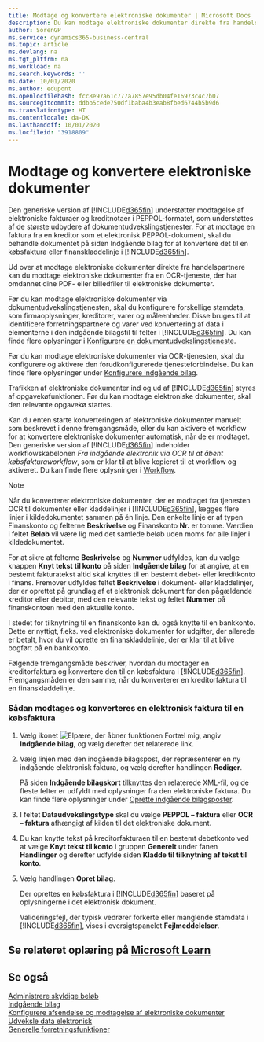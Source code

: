 ```yaml
---
title: Modtage og konvertere elektroniske dokumenter | Microsoft Docs
description: Du kan modtage elektroniske dokumenter direkte fra handelspartnere eller en OCR-tjeneste.
author: SorenGP
ms.service: dynamics365-business-central
ms.topic: article
ms.devlang: na
ms.tgt_pltfrm: na
ms.workload: na
ms.search.keywords: ''
ms.date: 10/01/2020
ms.author: edupont
ms.openlocfilehash: fcc8e97a61c777a7857e95db04fe16973c4c7b07
ms.sourcegitcommit: ddbb5cede750df1baba4b3eab8fbed6744b5b9d6
ms.translationtype: HT
ms.contentlocale: da-DK
ms.lasthandoff: 10/01/2020
ms.locfileid: "3918809"
---
```

# <a name="receive-and-convert-electronic-documents"></a>Modtage og konvertere elektroniske dokumenter
Den generiske version af [!INCLUDE[d365fin](includes/d365fin_md.md)] understøtter modtagelse af elektroniske fakturaer og kreditnotaer i PEPPOL-formatet, som understøttes af de største udbydere af dokumentudvekslingstjenester. For at modtage en faktura fra en kreditor som et elektronisk PEPPOL-dokument, skal du behandle dokumentet på siden Indgående bilag for at konvertere det til en købsfaktura eller finanskladdelinje i [!INCLUDE[d365fin](includes/d365fin_md.md)].

 Ud over at modtage elektroniske dokumenter direkte fra handelspartnere kan du modtage elektroniske dokumenter fra en OCR-tjeneste, der har omdannet dine PDF- eller billedfiler til elektroniske dokumenter.  

 Før du kan modtage elektroniske dokumenter via dokumentudvekslingstjenesten, skal du konfigurere forskellige stamdata, som firmaoplysninger, kreditorer, varer og måleenheder. Disse bruges til at identificere forretningspartnere og varer ved konvertering af data i elementerne i den indgående bilagsfil til felter i [!INCLUDE[d365fin](includes/d365fin_md.md)]. Du kan finde flere oplysninger i [Konfigurere en dokumentudvekslingstjeneste](across-how-to-set-up-a-document-exchange-service.md).  

 Før du kan modtage elektroniske dokumenter via OCR-tjenesten, skal du konfigurere og aktivere den forudkonfigurerede tjenesteforbindelse. Du kan finde flere oplysninger under [Konfigurere indgående bilag](across-how-setup-income-documents.md).  

 Trafikken af elektroniske dokumenter ind og ud af [!INCLUDE[d365fin](includes/d365fin_md.md)] styres af opgavekøfunktionen. Før du kan modtage elektroniske dokumenter, skal den relevante opgavekø startes.  

 Kan du enten starte konverteringen af elektroniske dokumenter manuelt som beskrevet i denne fremgangsmåde, eller du kan aktivere et workflow for at konvertere elektroniske dokumenter automatisk, når de er modtaget. Den generiske version af [!INCLUDE[d365fin](includes/d365fin_md.md)] indeholder workflowskabelonen *Fra indgående elektronik via OCR til at åbent købsfakturaworkflow*, som er klar til at blive kopieret til et workflow og aktiveret. Du kan finde flere oplysninger i [Workflow](across-workflow.md).  

> [!NOTE]  
>  Når du konverterer elektroniske dokumenter, der er modtaget fra tjenesten OCR til dokumenter eller kladdelinjer i [!INCLUDE[d365fin](includes/d365fin_md.md)], lægges flere linjer i kildedokumentet sammen på én linje. Den enkelte linje er af typen Finanskonto og felterne **Beskrivelse** og Finanskonto **Nr.** er tomme. Værdien i feltet **Beløb** vil være lig med det samlede beløb uden moms for alle linjer i kildedokumentet.  
>   
>  For at sikre at felterne **Beskrivelse** og **Nummer** udfyldes, kan du vælge knappen **Knyt tekst til konto** på siden **Indgående bilag** for at angive, at en bestemt fakturatekst altid skal knyttes til en bestemt debet- eller kreditkonto i finans. Fremover udfyldes feltet **Beskrivelse** i dokument- eller kladdelinjer, der er oprettet på grundlag af et elektronisk dokument for den pågældende kreditor eller debitor, med den relevante tekst og feltet **Nummer** på finanskontoen med den aktuelle konto.  
>   
>  I stedet for tilknytning til en finanskonto kan du også knytte til en bankkonto. Dette er nyttigt, f.eks. ved elektroniske dokumenter for udgifter, der allerede er betalt, hvor du vil oprette en finanskladdelinje, der er klar til at blive bogført på en bankkonto.  

 Følgende fremgangsmåde beskriver, hvordan du modtager en kreditorfaktura og konvertere den til en købsfaktura i [!INCLUDE[d365fin](includes/d365fin_md.md)]. Fremgangsmåden er den samme, når du konverterer en kreditorfaktura til en finanskladdelinje.  

### <a name="to-receive-and-convert-an-electronic-invoice-to-a-purchase-invoice"></a>Sådan modtages og konverteres en elektronisk faktura til en købsfaktura  

1.  Vælg ikonet ![Elpære, der åbner funktionen Fortæl mig](media/ui-search/search_small.png "Fortæl mig, hvad du vil foretage dig"), angiv **Indgående bilag**, og vælg derefter det relaterede link.  

2.  Vælg linjen med den indgående bilagspost, der repræsenterer en ny indgående elektronisk faktura, og vælg derefter handlingen **Rediger**.  

     På siden **Indgående bilagskort** tilknyttes den relaterede XML-fil, og de fleste felter er udfyldt med oplysninger fra den elektroniske faktura. Du kan finde flere oplysninger under [Oprette indgående bilagsposter](across-how-create-income-document-records.md).  

3.  I feltet **Dataudvekslingstype** skal du vælge **PEPPOL – faktura** eller **OCR – faktura** afhængigt af kilden til det elektroniske dokument.  

4.  Du kan knytte tekst på kreditorfakturaen til en bestemt debetkonto ved at vælge **Knyt tekst til konto** i gruppen **Generelt** under fanen **Handlinger** og derefter udfylde siden **Kladde til tilknytning af tekst til konto**.  

5.  Vælg handlingen **Opret bilag**.  

     Der oprettes en købsfaktura i [!INCLUDE[d365fin](includes/d365fin_md.md)] baseret på oplysningerne i det elektronisk dokument.  

     Valideringsfejl, der typisk vedrører forkerte eller manglende stamdata i [!INCLUDE[d365fin](includes/d365fin_md.md)], vises i oversigtspanelet **Fejlmeddelelser**.  

## <a name="see-related-training-at-microsoft-learn"></a>Se relateret oplæring på [Microsoft Learn](/learn/modules/electronic-documents-dynamics-365-business-central/index)

## <a name="see-also"></a>Se også  
[Administrere skyldige beløb](payables-manage-payables.md)  
[Indgående bilag](across-income-documents.md)  
[Konfigurere afsendelse og modtagelse af elektroniske dokumenter](across-how-to-set-up-electronic-document-sending-and-receiving.md)  
[Udveksle data elektronisk](across-data-exchange.md)   
[Generelle forretningsfunktioner](ui-across-business-areas.md)  
